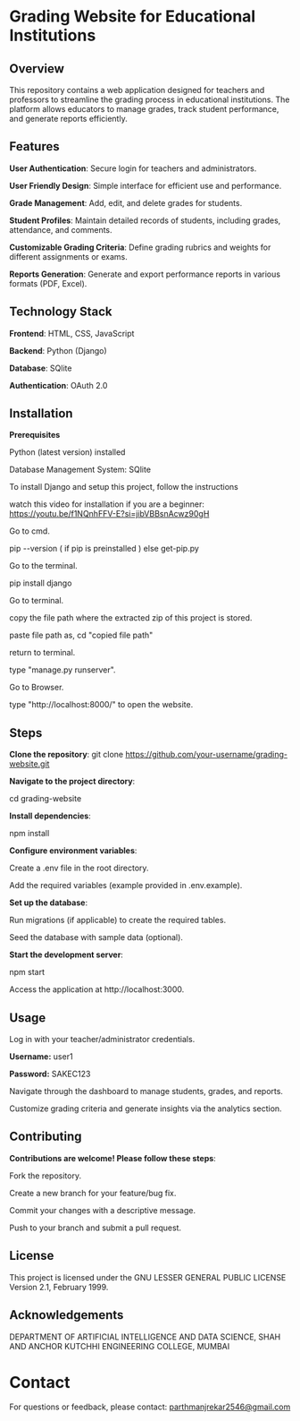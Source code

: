 # Grading Website for Educational Institutions

## Overview  

This repository contains a web application designed for teachers and professors to streamline the grading process in educational institutions. The platform allows educators to manage grades, track student performance, and generate reports efficiently.


## Features

****User Authentication****: Secure login for teachers and administrators.

****User Friendly Design****: Simple interface for efficient use and performance.

****Grade Management****: Add, edit, and delete grades for students.

****Student Profiles****: Maintain detailed records of students, including grades, attendance, and comments.

****Customizable Grading Criteria****: Define grading rubrics and weights for different assignments or exams.

****Reports Generation****: Generate and export performance reports in various formats (PDF, Excel).


## Technology Stack

****Frontend****: HTML, CSS, JavaScript

****Backend****: Python (Django)

****Database****: SQlite

****Authentication****: OAuth 2.0


## Installation

****Prerequisites****

Python (latest version) installed

Database Management System: SQlite

To install Django and setup this project, follow the instructions

watch this video for installation if you are a beginner: https://youtu.be/f1NQnhFFV-E?si=jibVBBsnAcwz90gH

Go to cmd.

pip --version ( if pip is preinstalled )
else 
get-pip.py

Go to the terminal. 

pip install django

Go to terminal.

copy the file path where the extracted zip of this project is stored.

paste file path as,
cd "copied file path"

return to terminal.

type "manage.py runserver".

Go to Browser.

type "http://localhost:8000/" to open the website.


## Steps

****Clone the repository****: git clone https://github.com/your-username/grading-website.git

****Navigate to the project directory****:

cd grading-website

****Install dependencies****:

npm install

****Configure environment variables****:

Create a .env file in the root directory.

Add the required variables (example provided in .env.example).

****Set up the database****:

Run migrations (if applicable) to create the required tables.

Seed the database with sample data (optional).

****Start the development server****:

npm start

Access the application at http://localhost:3000.


## Usage

Log in with your teacher/administrator credentials.

**Username:** user1

**Password:** SAKEC123

Navigate through the dashboard to manage students, grades, and reports.

Customize grading criteria and generate insights via the analytics section.


## Contributing

****Contributions are welcome! Please follow these steps****:

Fork the repository.

Create a new branch for your feature/bug fix.

Commit your changes with a descriptive message.

Push to your branch and submit a pull request.


## License

This project is licensed under the GNU LESSER GENERAL PUBLIC LICENSE Version 2.1, February 1999.


## Acknowledgements

 DEPARTMENT OF ARTIFICIAL INTELLIGENCE AND DATA SCIENCE,
 SHAH AND ANCHOR KUTCHHI ENGINEERING COLLEGE, MUMBAI


# Contact

For questions or feedback, please contact: parthmanjrekar2546@gmail.com 

